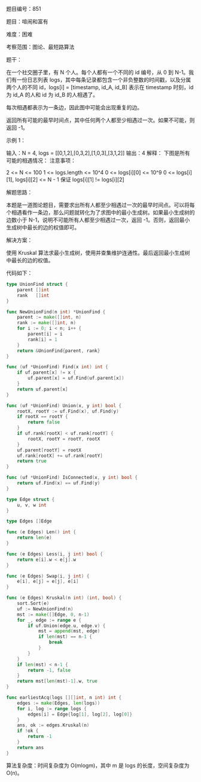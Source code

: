题目编号：851

题目：喧闹和富有

难度：困难

考察范围：图论、最短路算法

题干：

在一个社交圈子里，有 N 个人。每个人都有一个不同的 id 编号，从 0 到 N-1。我们有一份日志列表 logs，其中每条记录都包含一个非负整数的时间戳，以及分属两个人的不同 id，logs[i] = [timestamp, id_A, id_B] 表示在 timestamp 时刻，id 为 id_A 的人和 id 为 id_B 的人相遇了。

每次相遇都表示为一条边，因此图中可能会出现重复的边。

返回所有可能的最早时间点，其中任何两个人都至少相遇过一次。如果不可能，则返回 -1。

示例 1：

输入：N = 4, logs = [[0,1,2],[0,3,2],[1,0,3],[3,1,2]]
输出：4
解释：
下图是所有可能的相遇情况：
注意事项：

2 <= N <= 100
1 <= logs.length <= 10^4
0 <= logs[i][0] <= 10^9
0 <= logs[i][1], logs[i][2] <= N - 1
保证 logs[i][1] != logs[i][2]

解题思路：

本题是一道图论题目，需要求出所有人都至少相遇过一次的最早时间点。可以将每个相遇看作一条边，那么问题就转化为了求图中的最小生成树。如果最小生成树的边数小于 N-1，说明不可能所有人都至少相遇过一次，返回 -1。否则，返回最小生成树中最长的边的权值即可。

解决方案：

使用 Kruskal 算法求最小生成树，使用并查集维护连通性。最后返回最小生成树中最长的边的权值。

代码如下：

```go
type UnionFind struct {
    parent []int
    rank   []int
}

func NewUnionFind(n int) *UnionFind {
    parent := make([]int, n)
    rank := make([]int, n)
    for i := 0; i < n; i++ {
        parent[i] = i
        rank[i] = 1
    }
    return &UnionFind{parent, rank}
}

func (uf *UnionFind) Find(x int) int {
    if uf.parent[x] != x {
        uf.parent[x] = uf.Find(uf.parent[x])
    }
    return uf.parent[x]
}

func (uf *UnionFind) Union(x, y int) bool {
    rootX, rootY := uf.Find(x), uf.Find(y)
    if rootX == rootY {
        return false
    }
    if uf.rank[rootX] < uf.rank[rootY] {
        rootX, rootY = rootY, rootX
    }
    uf.parent[rootY] = rootX
    uf.rank[rootX] += uf.rank[rootY]
    return true
}

func (uf *UnionFind) IsConnected(x, y int) bool {
    return uf.Find(x) == uf.Find(y)
}

type Edge struct {
    u, v, w int
}

type Edges []Edge

func (e Edges) Len() int {
    return len(e)
}

func (e Edges) Less(i, j int) bool {
    return e[i].w < e[j].w
}

func (e Edges) Swap(i, j int) {
    e[i], e[j] = e[j], e[i]
}

func (e Edges) Kruskal(n int) (int, bool) {
    sort.Sort(e)
    uf := NewUnionFind(n)
    mst := make([]Edge, 0, n-1)
    for _, edge := range e {
        if uf.Union(edge.u, edge.v) {
            mst = append(mst, edge)
            if len(mst) == n-1 {
                break
            }
        }
    }
    if len(mst) < n-1 {
        return -1, false
    }
    return mst[len(mst)-1].w, true
}

func earliestAcq(logs [][]int, n int) int {
    edges := make(Edges, len(logs))
    for i, log := range logs {
        edges[i] = Edge{log[1], log[2], log[0]}
    }
    ans, ok := edges.Kruskal(n)
    if !ok {
        return -1
    }
    return ans
}
```

算法复杂度：时间复杂度为 O(mlogm)，其中 m 是 logs 的长度，空间复杂度为 O(n)。